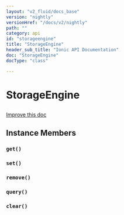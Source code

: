 ```yaml
---
layout: "v2_fluid/docs_base"
version: "nightly"
versionHref: "/docs/v2/nightly"
path: ""
category: api
id: "storageengine"
title: "StorageEngine"
header_sub_title: "Ionic API Documentation"
doc: "StorageEngine"
docType: "class"

---
```










<h1 class="api-title">
<a class="anchor" name="storage-engine" href="#storage-engine"></a>

StorageEngine





</h1>

<a class="improve-v2-docs" href="http://github.com/driftyco/ionic/edit/master//src/storage/storage.ts#L61">
Improve this doc
</a>










<!-- @usage tag -->


<!-- @property tags -->



<!-- instance methods on the class -->

<h2><a class="anchor" name="instance-members" href="#instance-members"></a>Instance Members</h2>

<div id="get"></div>

<h3>
<a class="anchor" name="get" href="#get"></a>
<code>get()</code>
  

</h3>












<div id="set"></div>

<h3>
<a class="anchor" name="set" href="#set"></a>
<code>set()</code>
  

</h3>












<div id="remove"></div>

<h3>
<a class="anchor" name="remove" href="#remove"></a>
<code>remove()</code>
  

</h3>












<div id="query"></div>

<h3>
<a class="anchor" name="query" href="#query"></a>
<code>query()</code>
  

</h3>












<div id="clear"></div>

<h3>
<a class="anchor" name="clear" href="#clear"></a>
<code>clear()</code>
  

</h3>















<!-- related link --><!-- end content block -->


<!-- end body block -->

